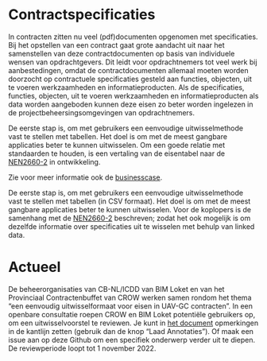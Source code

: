 # Contractspecificaties

In contracten zitten nu veel (pdf)documenten opgenomen met specificaties. Bij het opstellen van een contract gaat grote aandacht uit naar het samenstellen van deze contractdocumenten op basis van individuele wensen van opdrachtgevers. Dit leidt voor opdrachtnemers tot veel werk bij aanbestedingen, omdat de contractdocumenten allemaal moeten worden doorzocht op contractuele specificaties gesteld aan functies, objecten, uit te voeren werkzaamheden en informatieproducten. Als de specificaties, functies, objecten, uit te voeren werkzaamheden en informatieproducten als data worden aangeboden kunnen deze eisen zo beter worden ingelezen in de projectbeheersingsomgevingen van opdrachtnemers.

De eerste stap is, om met gebruikers een eenvoudige uitwisselmethode vast te stellen met tabellen. Het doel is om met de meest gangbare applicaties beter te kunnen uitwisselen. Om een goede relatie met standaarden te houden, is een vertaling van de eisentabel naar de [NEN2660-2](https://www.nen.nl/nen-2660-2-2022-nl-291667) in ontwikkeling. 

Zie voor meer informatie ook de [businesscase](https://www.bimloket.nl/documents/Businesscase_contract_als_data.pdf).

De eerste stap is, om met gebruikers een eenvoudige uitwisselmethode vast te stellen met tabellen (in CSV formaat). Het doel is om met de meest gangbare applicaties beter te kunnen uitwisselen. Voor de koplopers is de samenhang met de [NEN2660-2](https://www.nen.nl/nen-2660-2-2022-nl-291667) beschreven; zodat het ook mogelijk is om dezelfde informatie over specificaties uit te wisselen met behulp van linked data.

# Actueel
De beheerorganisaties van CB-NL/ICDD van BIM Loket en van het Provinciaal Contractenbuffet van CROW werken samen rondom het thema “een eenvoudig uitwisselformaat voor eisen in UAV-GC contracten”. In een openbare consultatie roepen CROW en BIM Loket potentiële gebruikers op, om een uitwisselvoorstel te reviewen. Je kunt in [het document](https://bimloket.github.io/contractspecificaties/v/contractspecificaties@CR-20220815/) opmerkingen in de kantlijn zetten (gebruik dan de knop “Laad Annotaties”). Of maak een issue aan op deze Github om een specifiek onderwerp verder uit te diepen. De reviewperiode loopt tot 1 november 2022.

